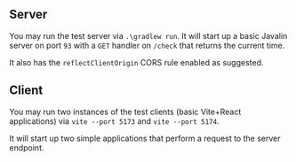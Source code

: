 ## Server
You may run the test server via `.\gradlew run`.
It will start up a basic Javalin server on port `93` with a `GET` handler on `/check` that returns the current time.

It also has the `reflectClientOrigin` CORS rule enabled as suggested.

## Client
You may run two instances of the test clients (basic Vite+React applications) via `vite --port 5173` and `vite --port 5174`.

It will start up two simple applications that perform a request to the server endpoint.
